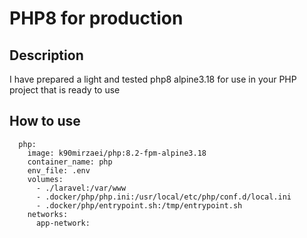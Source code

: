 # PHP8 for production

## Description

I have prepared a light and tested php8 alpine3.18 for use in your PHP project that is ready to use


## How to use

```
  php:
    image: k90mirzaei/php:8.2-fpm-alpine3.18
    container_name: php
    env_file: .env
    volumes:
      - ./laravel:/var/www
      - .docker/php/php.ini:/usr/local/etc/php/conf.d/local.ini
      - .docker/php/entrypoint.sh:/tmp/entrypoint.sh
    networks:
      app-network:
```
